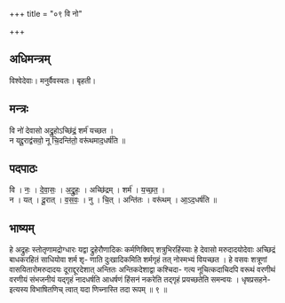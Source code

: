 +++
title = "०९ वि नो"

+++
## अधिमन्त्रम्
विश्वेदेवाः। मनुर्वैवस्वतः। बृहती।

## मन्त्रः
वि नो॑ देवासो अद्रु॒होऽच्छि॑द्रं॒ शर्म॑ यच्छत ।  
न यद्दू॒राद्व॑सवो॒ नू चि॒दन्ति॑तो॒ वरू॑थमाद॒धर्ष॑ति ॥

## पदपाठः
वि । नः॒ । दे॒वा॒सः॒ । अ॒द्रु॒हः॒ । अच्छि॑द्रम् । शर्म॑ । य॒च्छ॒त॒ ।  
न । यत् । दू॒रात् । व॒स॒वः॒ । नु । चि॒त् । अन्ति॑तः । वरू॑थम् । आ॒ऽद॒धर्ष॑ति ॥

## भाष्यम्
हे अद्रुहः स्तोतृणामद्रोग्धारः यद्वा द्रुहेरौणादिकः कर्मणिक्विप् शत्रुभिरहिंस्याः हे देवासो मरुदादयोदेवाः अच्छिद्रं बाधकरहितं साधियोवा शर्म शृ- णाति दुःखादिकमिति शर्मगृहं तत् नोस्मभ्यं वियच्छत । हे वसवः शत्रूणां वासयितारोमरुदादयः दूराद्दूरदेशात् अन्तितः अन्तिकदेशाद्वा कश्चिदा- गत्य नूचित्कदाचिदपि वरूथं वरणीथं वरणीयं संभजनीयं यद्गृहं नादधर्षति आधर्षणं हिंसनं नकरेति तद्गृहं प्रयच्छतेति समन्वयः । धृषप्रसहने- इत्यस्य विभाषितणिच् त्वात् यदा णिच्नास्ति तदा रूपम् ॥ ९ ॥